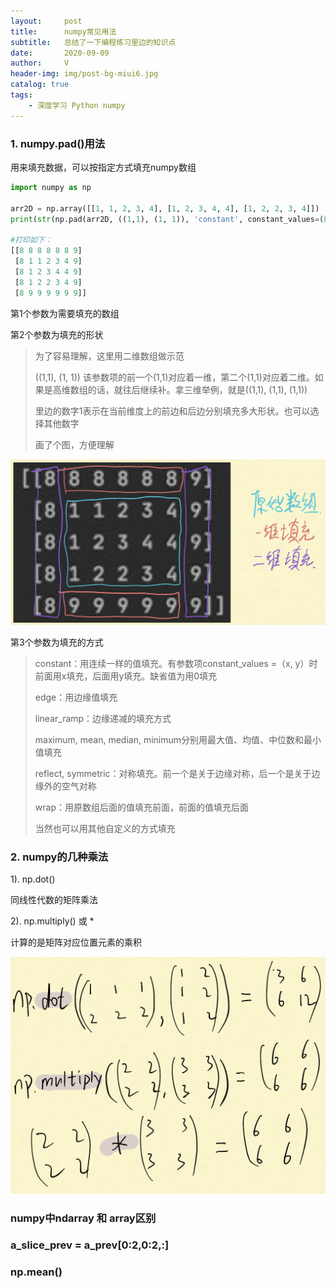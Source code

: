 ```yaml
---
layout:     post
title:      numpy常见用法
subtitle:   总结了一下编程练习里边的知识点
date:       2020-09-09
author:     V
header-img: img/post-bg-miui6.jpg
catalog: true
tags:
    - 深度学习 Python numpy
---
```


### 1. numpy.pad()用法

用来填充数据，可以按指定方式填充numpy数组

```Python
import numpy as np

arr2D = np.array([[1, 1, 2, 3, 4], [1, 2, 3, 4, 4], [1, 2, 2, 3, 4]])
print(str(np.pad(arr2D, ((1,1), (1, 1)), 'constant', constant_values=(8, 9))))

#打印如下：
[[8 8 8 8 8 8 9]
 [8 1 1 2 3 4 9]
 [8 1 2 3 4 4 9]
 [8 1 2 2 3 4 9]
 [8 9 9 9 9 9 9]]
```

第1个参数为需要填充的数组
 
第2个参数为填充的形状

> 为了容易理解，这里用二维数组做示范
> 
> ((1,1), (1, 1)) 该参数项的前一个(1,1)对应着一维，第二个(1,1)对应着二维。如果是高维数组的话，就往后继续补。拿三维举例，就是((1,1), (1,1), (1,1))
> 
> 里边的数字1表示在当前维度上的前边和后边分别填充多大形状。也可以选择其他数字
> 
> 画了个图，方便理解

![](/img/numpy/np_pad_1.jpeg)

第3个参数为填充的方式

>constant：用连续一样的值填充。有参数项constant_values =（x, y）时前面用x填充，后面用y填充。缺省值为用0填充
>
>edge：用边缘值填充
>
>linear_ramp：边缘递减的填充方式
>
>maximum, mean, median, minimum分别用最大值、均值、中位数和最小值填充
>
>reflect, symmetric：对称填充。前一个是关于边缘对称，后一个是关于边缘外的空气对称
>
>wrap：用原数组后面的值填充前面，前面的值填充后面
>
>当然也可以用其他自定义的方式填充
  
### 2. numpy的几种乘法

1). np.dot()

同线性代数的矩阵乘法

2). np.multiply() 或 *

计算的是矩阵对应位置元素的乘积

![](/img/numpy/np_pad_2.jpeg)

### numpy中ndarray 和 array区别
### a_slice_prev = a_prev[0:2,0:2,:]
### np.mean()
